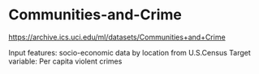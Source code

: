 # Communities-and-Crime
https://archive.ics.uci.edu/ml/datasets/Communities+and+Crime

Input features: socio-economic data by location from U.S.Census
Target variable: Per capita violent crimes

